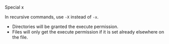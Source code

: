 Special x

In recursive commands, use `-X` instead of `-x`.

* Directories will be granted the execute permission.
* Files will only get the execute permission if it is set already elsewhere on
  the file.


